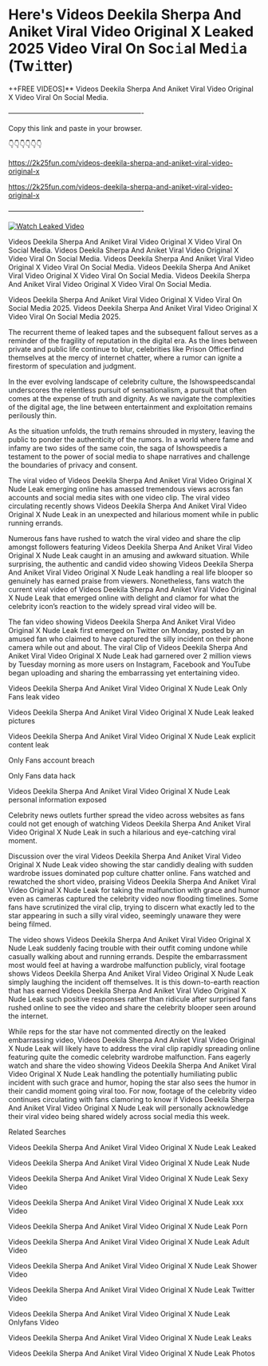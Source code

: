 # Here's Videos Deekila Sherpa And Aniket Viral Video Original X Leaked 2025 Video Viral On Soc𝚒al Med𝚒a (Tw𝚒tter)

++FREE VIDEOS]** Videos Deekila Sherpa And Aniket Viral Video Original X Video Viral On Social Media.

———————————————————-

Copy this link and paste in your browser.

👇👇👇👇👇👇

https://2k25fun.com/videos-deekila-sherpa-and-aniket-viral-video-original-x

https://2k25fun.com/videos-deekila-sherpa-and-aniket-viral-video-original-x

———————————————————-

[![Watch Leaked Video](https://miro.medium.com/v2/resize:fit:828/format:webp/1*cilzJN44JGOrTw9NJCrNHA.gif "Watch Leaked Video")](https://2k25fun.com/videos-deekila-sherpa-and-aniket-viral-video-original-x)

Videos Deekila Sherpa And Aniket Viral Video Original X Video Viral On Social Media. Videos Deekila Sherpa And Aniket Viral Video Original X Video Viral On Social Media. Videos Deekila Sherpa And Aniket Viral Video Original X Video Viral On Social Media. Videos Deekila Sherpa And Aniket Viral Video Original X Video Viral On Social Media. Videos Deekila Sherpa And Aniket Viral Video Original X Video Viral On Social Media.

Videos Deekila Sherpa And Aniket Viral Video Original X Video Viral On Social Media 2025. Videos Deekila Sherpa And Aniket Viral Video Original X Video Viral On Social Media 2025.

The recurrent theme of leaked tapes and the subsequent fallout serves as a reminder of the fragility of reputation in the digital era. As the lines between private and public life continue to blur, celebrities like Prison Officerfind themselves at the mercy of internet chatter, where a rumor can ignite a firestorm of speculation and judgment.

In the ever evolving landscape of celebrity culture, the Ishowspeedscandal underscores the relentless pursuit of sensationalism, a pursuit that often comes at the expense of truth and dignity. As we navigate the complexities of the digital age, the line between entertainment and exploitation remains perilously thin.

As the situation unfolds, the truth remains shrouded in mystery, leaving the public to ponder the authenticity of the rumors. In a world where fame and infamy are two sides of the same coin, the saga of Ishowspeedis a testament to the power of social media to shape narratives and challenge the boundaries of privacy and consent.

The viral video of Videos Deekila Sherpa And Aniket Viral Video Original X Nude Leak emerging online has amassed tremendous views across fan accounts and social media sites with one video clip. The viral video circulating recently shows Videos Deekila Sherpa And Aniket Viral Video Original X Nude Leak in an unexpected and hilarious moment while in public running errands.

Numerous fans have rushed to watch the viral video and share the clip amongst followers featuring Videos Deekila Sherpa And Aniket Viral Video Original X Nude Leak caught in an amusing and awkward situation. While surprising, the authentic and candid video showing Videos Deekila Sherpa And Aniket Viral Video Original X Nude Leak handling a real life blooper so genuinely has earned praise from viewers. Nonetheless, fans watch the current viral video of Videos Deekila Sherpa And Aniket Viral Video Original X Nude Leak that emerged online with delight and clamor for what the celebrity icon’s reaction to the widely spread viral video will be.

The fan video showing Videos Deekila Sherpa And Aniket Viral Video Original X Nude Leak first emerged on Twitter on Monday, posted by an amused fan who claimed to have captured the silly incident on their phone camera while out and about. The viral Clip of Videos Deekila Sherpa And Aniket Viral Video Original X Nude Leak had garnered over 2 million views by Tuesday morning as more users on Instagram, Facebook and YouTube began uploading and sharing the embarrassing yet entertaining video.

Videos Deekila Sherpa And Aniket Viral Video Original X Nude Leak Only Fans leak video

Videos Deekila Sherpa And Aniket Viral Video Original X Nude Leak leaked pictures

Videos Deekila Sherpa And Aniket Viral Video Original X Nude Leak explicit content leak

Only Fans account breach

Only Fans data hack

Videos Deekila Sherpa And Aniket Viral Video Original X Nude Leak personal information exposed

Celebrity news outlets further spread the video across websites as fans could not get enough of watching Videos Deekila Sherpa And Aniket Viral Video Original X Nude Leak in such a hilarious and eye-catching viral moment.

Discussion over the viral Videos Deekila Sherpa And Aniket Viral Video Original X Nude Leak video showing the star candidly dealing with sudden wardrobe issues dominated pop culture chatter online. Fans watched and rewatched the short video, praising Videos Deekila Sherpa And Aniket Viral Video Original X Nude Leak for taking the malfunction with grace and humor even as cameras captured the celebrity video now flooding timelines. Some fans have scrutinized the viral clip, trying to discern what exactly led to the star appearing in such a silly viral video, seemingly unaware they were being filmed.

The video shows Videos Deekila Sherpa And Aniket Viral Video Original X Nude Leak suddenly facing trouble with their outfit coming undone while casually walking about and running errands. Despite the embarrassment most would feel at having a wardrobe malfunction publicly, viral footage shows Videos Deekila Sherpa And Aniket Viral Video Original X Nude Leak simply laughing the incident off themselves. It is this down-to-earth reaction that has earned Videos Deekila Sherpa And Aniket Viral Video Original X Nude Leak such positive responses rather than ridicule after surprised fans rushed online to see the video and share the celebrity blooper seen around the internet.

While reps for the star have not commented directly on the leaked embarrassing video, Videos Deekila Sherpa And Aniket Viral Video Original X Nude Leak will likely have to address the viral clip rapidly spreading online featuring quite the comedic celebrity wardrobe malfunction. Fans eagerly watch and share the video showing Videos Deekila Sherpa And Aniket Viral Video Original X Nude Leak handling the potentially humiliating public incident with such grace and humor, hoping the star also sees the humor in their candid moment going viral too. For now, footage of the celebrity video continues circulating with fans clamoring to know if Videos Deekila Sherpa And Aniket Viral Video Original X Nude Leak will personally acknowledge their viral video being shared widely across social media this week.

Related Searches

Videos Deekila Sherpa And Aniket Viral Video Original X Nude Leak Leaked

Videos Deekila Sherpa And Aniket Viral Video Original X Nude Leak Nude

Videos Deekila Sherpa And Aniket Viral Video Original X Nude Leak Sexy Video

Videos Deekila Sherpa And Aniket Viral Video Original X Nude Leak xxx Video

Videos Deekila Sherpa And Aniket Viral Video Original X Nude Leak Porn

Videos Deekila Sherpa And Aniket Viral Video Original X Nude Leak Adult Video

Videos Deekila Sherpa And Aniket Viral Video Original X Nude Leak Shower Video

Videos Deekila Sherpa And Aniket Viral Video Original X Nude Leak Twitter Video

Videos Deekila Sherpa And Aniket Viral Video Original X Nude Leak Onlyfans Video

Videos Deekila Sherpa And Aniket Viral Video Original X Nude Leak Leaks

Videos Deekila Sherpa And Aniket Viral Video Original X Nude Leak Photos